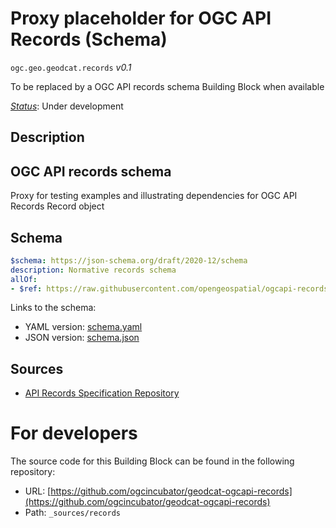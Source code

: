 
# Proxy placeholder for OGC API Records (Schema)

`ogc.geo.geodcat.records` *v0.1*

To be replaced by a OGC API records schema Building Block when available

[*Status*](http://www.opengis.net/def/status): Under development

## Description

## OGC API records schema

Proxy for testing examples and illustrating dependencies for OGC API Records Record object
## Schema

```yaml
$schema: https://json-schema.org/draft/2020-12/schema
description: Normative records schema
allOf:
- $ref: https://raw.githubusercontent.com/opengeospatial/ogcapi-records/master/core/openapi/schemas/recordGeoJSON.yaml

```

Links to the schema:

* YAML version: [schema.yaml](https://ogcincubator.github.io/geodcat-ogcapi-records/build/annotated/geo/geodcat/records/schema.json)
* JSON version: [schema.json](https://ogcincubator.github.io/geodcat-ogcapi-records/build/annotated/geo/geodcat/records/schema.yaml)

## Sources

* [API Records Specification Repository](https://github.com/opengeospatial/ogcapi-records)

# For developers

The source code for this Building Block can be found in the following repository:

* URL: [https://github.com/ogcincubator/geodcat-ogcapi-records](https://github.com/ogcincubator/geodcat-ogcapi-records)
* Path: `_sources/records`

